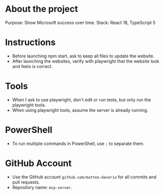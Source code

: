 # About the project

Purpose: Show Microsoft success over time.
Stack: React 18, TypeScript 5

# Instructions

- Before launching npm start, ask to keep all files to update the website.
- After launching the websites, verify with playwright that the website look and feels is correct.

# Tools

- When I ask to use playwright, don't edit or run tests, but only run the playwright tools.
- When using playwright tools, assume the server is already running.

# PowerShell

- To run multiple commands in PowerShell, use `;` to separate them.

# GitHub Account

- Use the GitHub account `github.com/matteo-daverio` for all commits and pull requests.
- Repository name: `mcp-server`.